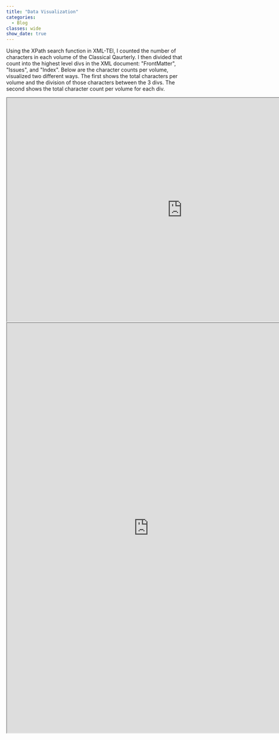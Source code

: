 ```yaml
---
title: "Data Visualization"
categories:
  - Blog
classes: wide
show_date: true
---
```

Using the XPath search function in XML-TEI, I counted the number of characters in each volume of the Classical Qaurterly. I then divided that count into the highest level divs in the XML document: "FrontMatter", "Issues", and "Index". Below are the character counts per volume, visualized two different ways. The first shows the total characters per volume and the division of those characters between the 3 divs. The second shows the total character count per volume for each div. 

<iframe width="940" height="600" src="https://public.tableau.com/views/CharacterCountTotalPerYear/CharacterCountTotalPerYear?:showVizHome=no:language=en&:display_count=y&publish=yes&:origin=viz_share_link:embed=yes&:display_count=yes"
>&nbsp;</iframe>

<iframe width="760" height="1100" src="https://public.tableau.com/views/charactercountbysection3/Dashboard2?:showVizHome=no:language=en&:display_count=y&publish=yes&:origin=viz_share_link:embed=yes&:display_count=yes"
>&nbsp;</iframe>
